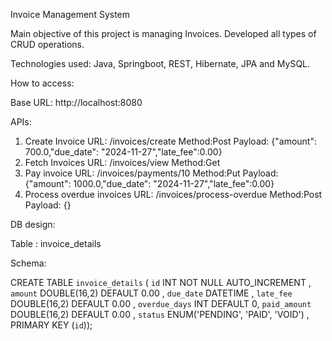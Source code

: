 Invoice Management System

Main objective of this project is managing Invoices. Developed all types of CRUD operations.

Technologies used: Java, Springboot, REST, Hibernate, JPA and MySQL.

How to access:

Base URL: http://localhost:8080

APIs:

1. Create Invoice
    URL: /invoices/create
    Method:Post
    Payload: {"amount": 700.0,"due_date": "2024-11-27","late_fee":0.00}
2. Fetch Invoices
    URL: /invoices/view
    Method:Get
3. Pay invoice
    URL: /invoices/payments/10
    Method:Put
    Payload: {"amount": 1000.0,"due_date": "2024-11-27","late_fee":0.00}
4. Process overdue invoices
    URL: /invoices/process-overdue
    Method:Post
    Payload: {}

DB design:

Table : invoice_details

Schema:

CREATE TABLE `invoice_details` (
`id` INT NOT NULL AUTO_INCREMENT ,
`amount` DOUBLE(16,2) DEFAULT 0.00 ,
`due_date` DATETIME ,
`late_fee` DOUBLE(16,2) DEFAULT 0.00 ,
`overdue_days` INT DEFAULT 0,
`paid_amount` DOUBLE(16,2) DEFAULT 0.00 ,
`status` ENUM('PENDING', 'PAID', 'VOID') ,
PRIMARY KEY (`id`));
 
 
 
